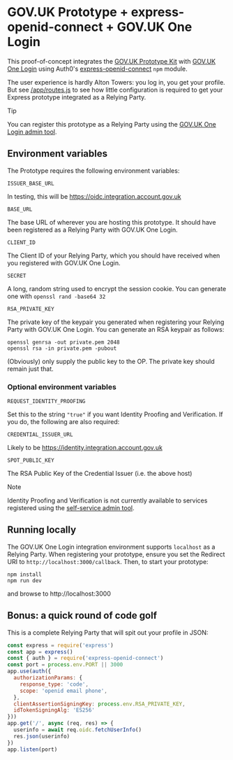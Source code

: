 # GOV.UK Prototype + express-openid-connect + GOV.UK One Login

This proof-of-concept integrates the [GOV.UK Prototype Kit](https://prototype-kit.service.gov.uk/)
with [GOV.UK One Login](https://www.sign-in.service.gov.uk/) using Auth0's
[express-openid-connect](https://github.com/auth0/express-openid-connect) `npm` module.

The user experience is hardly Alton Towers: you log in, you get your profile. But see [/app/routes.js](app/routes.js)
to see how little configuration is required to get your Express prototype integrated as a Relying Party.

> [!TIP]
> You can register this prototype as a Relying Party using the [GOV.UK One Login admin tool](https://admin.sign-in.service.gov.uk/register).

## Environment variables

The Prototype requires the following environment variables:

    ISSUER_BASE_URL

In testing, this will be https://oidc.integration.account.gov.uk

    BASE_URL

The base URL of wherever you are hosting this prototype.  It should have been registered as a Relying Party with GOV.UK One Login.

    CLIENT_ID

The Client ID of your Relying Party, which you should have received when you registered with GOV.UK One Login.

    SECRET

A long, random string used to encrypt the session cookie.  You can generate one with `openssl rand -base64 32`

    RSA_PRIVATE_KEY

The private key of the keypair you generated when registering your Relying Party with GOV.UK One Login.  You can generate an RSA keypair as follows:

    openssl genrsa -out private.pem 2048
    openssl rsa -in private.pem -pubout

(Obviously) only supply the public key to the OP.  The private key should remain just that.

### Optional environment variables

    REQUEST_IDENTITY_PROOFING

Set this to the string `"true"` if you want Identity Proofing and Verification.  If you do, the following are also required:

    CREDENTIAL_ISSUER_URL

Likely to be https://identity.integration.account.gov.uk

    SPOT_PUBLIC_KEY

The RSA Public Key of the Credential Issuer (i.e. the above host)

> [!NOTE]
> Identity Proofing and Verification is not currently available to services registered using the [self-service admin tool](https://admin.sign-in.service.gov.uk/).

## Running locally

The GOV.UK One Login integration environment supports `localhost` as a Relying Party.  When registering your prototype, ensure you set the Redirect URI to `http://localhost:3000/callback`.  Then, to start your prototype:

    npm install
    npm run dev

and browse to http://localhost:3000

## Bonus: a quick round of code golf

This is a complete Relying Party that will spit out your profile in JSON:

```js
const express = require('express')
const app = express()
const { auth } = require('express-openid-connect')
const port = process.env.PORT || 3000
app.use(auth({
  authorizationParams: {
    response_type: 'code',
    scope: 'openid email phone',
  },
  clientAssertionSigningKey: process.env.RSA_PRIVATE_KEY,
  idTokenSigningAlg: 'ES256'
}))
app.get('/', async (req, res) => {
  userinfo = await req.oidc.fetchUserInfo()
  res.json(userinfo)
})
app.listen(port)
```
